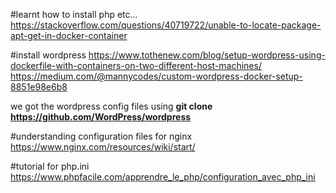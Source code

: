 #learnt how to install php etc...
https://stackoverflow.com/questions/40719722/unable-to-locate-package-apt-get-in-docker-container

#install wordpress
https://www.tothenew.com/blog/setup-wordpress-using-dockerfile-with-containers-on-two-different-host-machines/
https://medium.com/@mannycodes/custom-wordpress-docker-setup-8851e98e6b8

we got the wordpress config files using __git clone https://github.com/WordPress/wordpress__

#understanding configuration files for nginx
https://www.nginx.com/resources/wiki/start/

#tutorial for php.ini
https://www.phpfacile.com/apprendre_le_php/configuration_avec_php_ini
